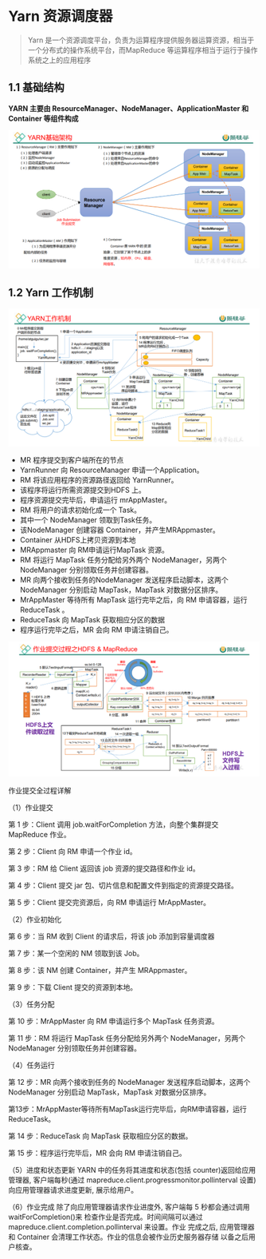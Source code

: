 # Yarn 资源调度器

> Yarn 是一个资源调度平台，负责为运算程序提供服务器运算资源，相当于一个分布式的操作系统平台，而MapReduce 等运算程序相当于运行于操作系统之上的应用程序

## 1.1 基础结构

**YARN 主要由 ResourceManager、NodeManager、ApplicationMaster 和 Container 等组件构成**

![](/图片/Yarn组成.png)

## 1.2 Yarn 工作机制

![](/图片/Yarn工作机制.png)

- MR 程序提交到客户端所在的节点
- YarnRunner 向 ResourceManager 申请一个Application。
- RM 将该应用程序的资源路径返回给 YarnRunner。
- 该程序将运行所需资源提交到HDFS 上。
- 程序资源提交完毕后，申请运行 mrAppMaster。
- RM 将用户的请求初始化成一个 Task。
- 其中一个 NodeManager 领取到Task任务。
- 该NodeManager 创建容器 Container，并产生MRAppmaster。
- Container 从HDFS上拷贝资源到本地
- MRAppmaster 向 RM申请运行MapTask 资源。
- RM 将运行 MapTask 任务分配给另外两个 NodeManager，另两个 NodeManager 分别领取任务并创建容器。
- MR 向两个接收到任务的NodeManager 发送程序启动脚本，这两个 NodeManager 分别启动 MapTask，MapTask 对数据分区排序。
- MrAppMaster 等待所有 MapTask 运行完毕之后，向 RM 申请容器，运行 ReduceTask 。
- ReduceTask 向 MapTask 获取相应分区的数据
- 程序运行完毕之后，MR 会向 RM 申请注销自己。

![](/图片/Yarn提交过程.png)

作业提交全过程详解 

（1）作业提交 

第 1 步：Client 调用 job.waitForCompletion 方法，向整个集群提交 MapReduce 作业。 

第 2 步：Client 向 RM 申请一个作业 id。 

第 3 步：RM 给 Client 返回该 job 资源的提交路径和作业 id。

 第 4 步：Client 提交 jar 包、切片信息和配置文件到指定的资源提交路径。

 第 5 步：Client 提交完资源后，向 RM 申请运行 MrAppMaster。 

（2）作业初始化 

第 6 步：当 RM 收到 Client 的请求后，将该 job 添加到容量调度器

第 7 步：某一个空闲的 NM 领取到该 Job。 

第 8 步：该 NM 创建 Container，并产生 MRAppmaster。

 第 9 步：下载 Client 提交的资源到本地。

（3）任务分配 

第 10 步：MrAppMaster 向 RM 申请运行多个 MapTask 任务资源。

 第 11 步：RM 将运行 MapTask 任务分配给另外两个 NodeManager，另两个 NodeManager 分别领取任务并创建容器。 

（4）任务运行 

第 12 步：MR 向两个接收到任务的 NodeManager 发送程序启动脚本，这两个 NodeManager 分别启动 MapTask，MapTask 对数据分区排序。 

第13步：MrAppMaster等待所有MapTask运行完毕后，向RM申请容器，运行ReduceTask。 

第 14 步：ReduceTask 向 MapTask 获取相应分区的数据。

 第 15 步：程序运行完毕后，MR 会向 RM 申请注销自己。 

（5）进度和状态更新 YARN 中的任务将其进度和状态(包括 counter)返回给应用管理器, 客户端每秒(通过 mapreduce.client.progressmonitor.pollinterval 设置)向应用管理器请求进度更新, 展示给用户。 

（6）作业完成 除了向应用管理器请求作业进度外, 客户端每 5 秒都会通过调用 waitForCompletion()来 检查作业是否完成。时间间隔可以通过 mapreduce.client.completion.pollinterval 来设置。作业 完成之后, 应用管理器和 Container 会清理工作状态。作业的信息会被作业历史服务器存储 以备之后用户核查。

